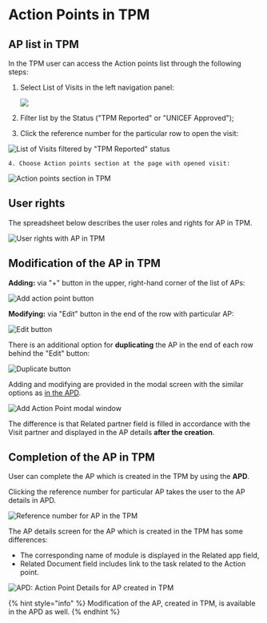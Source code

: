 # Action Points in TPM

## **AP list in TPM**

In the TPM user can access the Action points list through the following steps:

1. Select List of Visits in the left navigation panel: 

   ![](../../.gitbook/assets/1.png)

2. Filter list by the Status \("TPM Reported" or "UNICEF Approved"\);
3. Click the reference number for the particular row to open the visit: 

![List of Visits filtered by &quot;TPM Reported&quot; status](../../.gitbook/assets/58.png)

    4. Choose Action points section at the page with opened visit:

![Action points section in TPM](../../.gitbook/assets/2%20%281%29.png)

## User rights

The spreadsheet below describes the user roles and rights for AP in TPM.

![User rights with AP in TPM](../../.gitbook/assets/31%20%281%29.png)

## Modification of the AP in TPM

**Adding:** via "+" button in the upper, right-hand corner of the list of APs:

![Add action point button](../../.gitbook/assets/3.png)

**Modifying:** via "Edit" button in the end of the row with particular AP:

![Edit button](../../.gitbook/assets/4.png)

There is an additional option for **duplicating** the AP in the end of each row behind the "Edit" button:

![Duplicate button](../../.gitbook/assets/etools-google-chrome-2018-08-11-18.52.50.png)

Adding and modifying are provided in the modal screen with the similar options as [in the APD](../action-points-screens-1/how-to-add-new-action-point.md). 

![Add Action Point modal window](../../.gitbook/assets/16%20%282%29.png)

The difference is that Related partner field is filled in accordance with the Visit partner and displayed in the AP details **after the creation**. 

## Completion of the AP in TPM

User can complete the AP which is created in the TPM  by using the **APD**. 

Clicking the reference number for particular AP takes the user to the AP details in APD.

![Reference number for AP in the TPM](../../.gitbook/assets/62.png)

The AP details screen for the AP which is created in the TPM has some differences:

* The corresponding name of module is displayed in the Related app field,
* Related Document field includes link to the task related to the Action point.

![APD: Action Point Details for AP created in TPM ](../../.gitbook/assets/6%20%283%29.png)

{% hint style="info" %}
Modification of the AP,  created in TPM,  is available in the APD as well.
{% endhint %}

  




  


